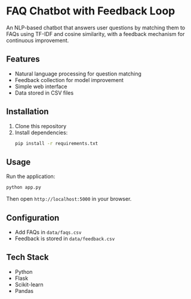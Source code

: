 # FAQ Chatbot with Feedback Loop

An NLP-based chatbot that answers user questions by matching them to FAQs using TF-IDF and cosine similarity, with a feedback mechanism for continuous improvement.

## Features

- Natural language processing for question matching
- Feedback collection for model improvement
- Simple web interface
- Data stored in CSV files

## Installation

1. Clone this repository
2. Install dependencies:
   ```bash
   pip install -r requirements.txt
   ```

## Usage

Run the application:
```bash
python app.py
```

Then open `http://localhost:5000` in your browser.

## Configuration

- Add FAQs in `data/faqs.csv`
- Feedback is stored in `data/feedback.csv`

## Tech Stack

- Python
- Flask
- Scikit-learn
- Pandas
